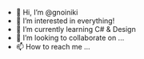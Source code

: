 - 👋 Hi, I’m @gnoiniki
- 👀 I’m interested in everything!
- 🌱 I’m currently learning C# & Design
- 💞️ I’m looking to collaborate on ...
- 📫 How to reach me ...

<!---
gnoiniki/gnoiniki is a ✨ special ✨ repository because its `README.md` (this file) appears on your GitHub profile.
You can click the Preview link to take a look at your changes.
--->
